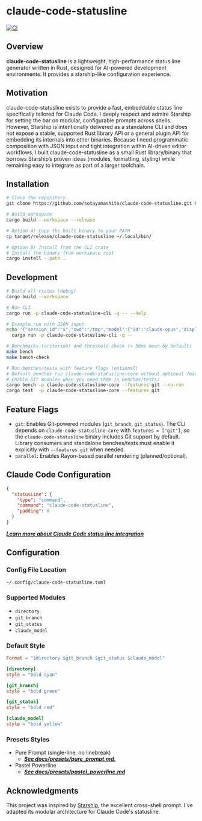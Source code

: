 # claude-code-statusline

[![CI](https://github.com/sotayamashita/claude-code-statusline/actions/workflows/ci.yml/badge.svg)](https://github.com/sotayamashita/claude-code-statusline/actions/workflows/ci.yml)

## Overview
<!-- LLM Instructions: Update @specs/project.md when you change this section -->

**claude-code-statusline** is a lightweight, high-performance status line generator written in Rust, designed for AI-powered development environments. It provides a starship-like configuration experience.

## Motivation

claude-code-statusline exists to provide a fast, embeddable status line specifically tailored for Claude Code. I deeply respect and admire Starship for setting the bar on modular, configurable prompts across shells. However, Starship is intentionally delivered as a standalone CLI and does not expose a stable, supported Rust library API or a general plugin API for embedding its internals into other binaries. Because I need programmatic composition with JSON input and tight integration within AI-driven editor workflows, I built claude-code-statusline as a small Rust library/binary that borrows Starship’s proven ideas (modules, formatting, styling) while remaining easy to integrate as part of a larger toolchain.

## Installation

```bash
# Clone the repository
git clone https://github.com/sotayamashita/claude-code-statusline.git && cd claude-code-statusline

# Build workspace
cargo build --workspace --release

# Option A) Copy the built binary to your PATH
cp target/release/claude-code-statusline ~/.local/bin/

# Option B) Install from the CLI crate
# Install the binary from workspace root
cargo install --path .
```

## Development

```bash
# Build all crates (debug)
cargo build --workspace

# Run CLI
cargo run -p claude-code-statusline-cli -q -- --help

# Example run with JSON input
echo '{"session_id":"s","cwd":"/tmp","model":{"id":"claude-opus","display_name":"Opus"}}' | \
  cargo run -p claude-code-statusline-cli -q --

# Benchmarks (criterion) and threshold check (< 50ms mean by default)
make bench
make bench-check

# Run benches/tests with feature flags (optional)
# Default benches run claude-code-statusline-core without optional features.
# Enable Git modules when you need them in benches/tests:
cargo bench -p claude-code-statusline-core --features git --no-run
cargo test  -p claude-code-statusline-core --features git
```

## Feature Flags

- `git`: Enables Git-powered modules (`git_branch`, `git_status`). The CLI depends on
  `claude-code-statusline-core` with `features = ["git"]`, so the `claude-code-statusline` binary includes Git support by default.
  Library consumers and standalone benches/tests must enable it explicitly with
  `--features git` when needed.
- `parallel`: Enables Rayon-based parallel rendering (planned/optional).

## Claude Code Configuration

```json
{
  "statusLine": {
    "type": "command",
    "command": "claude-code-statusline",
    "padding": 0
  }
}
```

_**[Learn more about Claude Code status line integration](https://docs.anthropic.com/en/docs/claude-code/statusline)**_

## Configuration

### Config File Location

```bash
~/.config/claude-code-statusline.toml
```

### Supported Modules

- `directory`
- `git_branch`
- `git_status`
- `claude_model`

### Default Style

```toml
Format = "$directory $git_branch $git_status $claude_model"

[directory]
style = "bold cyan"

[git_branch]
style = "bold green"

[git_status]
style = "bold red"

[claude_model]
style = "bold yellow"
```

### Presets Styles

- Pure Prompt (single-line, no linebreak)
    - _**[See docs/presets/pure_prompt.md.](docs/presets/pure_prompt.md)**_
- Pastel Powerline
    - _**[See docs/presets/pastel_powerline.md](docs/presets/pastel_powerline.md)**_

## Acknowledgments

This project was inspired by [Starship](https://starship.rs/), the excellent cross-shell prompt. I've adapted its modular architecture for Claude Code's statusline.
